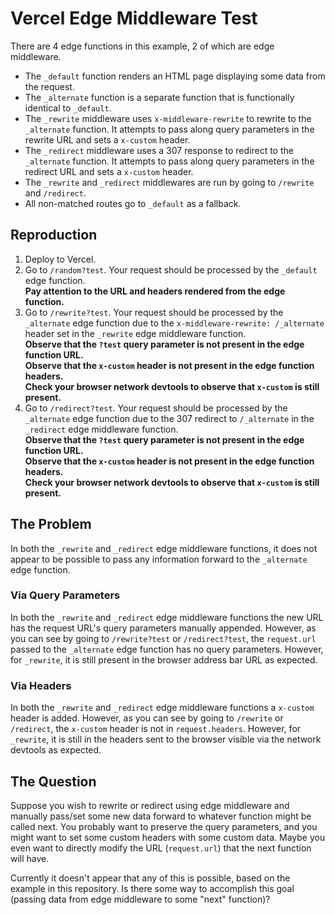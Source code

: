 # Vercel Edge Middleware Test

There are 4 edge functions in this example, 2 of which are edge middleware.

- The `_default` function renders an HTML page displaying some data from the request.
- The `_alternate` function is a separate function that is functionally identical to `_default`.
- The `_rewrite` middleware uses `x-middleware-rewrite` to rewrite to the `_alternate` function. It attempts to pass along query parameters in the rewrite URL and sets a `x-custom` header.
- The `_redirect` middleware uses a 307 response to redirect to the `_alternate` function. It attempts to pass along query parameters in the redirect URL and sets a `x-custom` header.
- The `_rewrite` and `_redirect` middlewares are run by going to `/rewrite` and `/redirect`.
- All non-matched routes go to `_default` as a fallback.

## Reproduction

1. Deploy to Vercel.
2. Go to `/random?test`. Your request should be processed by the `_default` edge function.  
   **Pay attention to the URL and headers rendered from the edge function.**
3. Go to `/rewrite?test`. Your request should be processed by the `_alternate` edge function due to the `x-middleware-rewrite: /_alternate` header set in the `_rewrite` edge middleware function.  
   **Observe that the `?test` query parameter is not present in the edge function URL.**  
   **Observe that the `x-custom` header is not present in the edge function headers.**  
   **Check your browser network devtools to observe that `x-custom` is still present.**
4. Go to `/redirect?test`. Your request should be processed by the `_alternate` edge function due to the 307 redirect to `/_alternate` in the `_redirect` edge middleware function.  
   **Observe that the `?test` query parameter is not present in the edge function URL.**  
   **Observe that the `x-custom` header is not present in the edge function headers.**  
   **Check your browser network devtools to observe that `x-custom` is still present.**

## The Problem

In both the `_rewrite` and `_redirect` edge middleware functions, it does not appear to be possible to pass any information forward to the `_alternate` edge function.

### Via Query Parameters

In both the `_rewrite` and `_redirect` edge middleware functions the new URL has the request URL's query parameters manually appended. However, as you can see by going to `/rewrite?test` or `/redirect?test`, the `request.url` passed to the `_alternate` edge function has no query parameters. However, for `_rewrite`, it is still present in the browser address bar URL as expected.

### Via Headers

In both the `_rewrite` and `_redirect` edge middleware functions a `x-custom` header is added. However, as you can see by going to `/rewrite` or `/redirect`, the `x-custom` header is not in `request.headers`. However, for `_rewrite`, it is still in the headers sent to the browser visible via the network devtools as expected.

## The Question

Suppose you wish to rewrite or redirect using edge middleware and manually pass/set some new data forward to whatever function might be called next. You probably want to preserve the query parameters, and you might want to set some custom headers with some custom data. Maybe you even want to directly modify the URL (`request.url`) that the next function will have.

Currently it doesn't appear that any of this is possible, based on the example in this repository. Is there some way to accomplish this goal (passing data from edge middleware to some "next" function)?
